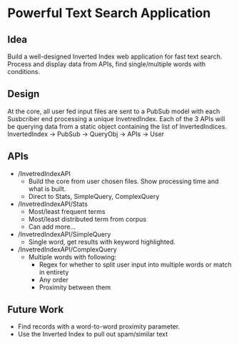 # Powerful Text Search Application 

## Idea
Build a well-designed Inverted Index web application for fast text search. Process and display data from APIs, find single/multiple words with conditions.

## Design
At the core, all user fed input files are sent to a PubSub model with each Susbcriber end processing a unique InvetredIndex. 
Each of the 3 APIs will be querying data from a static object containing the list of InvertedIndices.
InvertedIndex -> PubSub -> QueryObj -> APIs -> User

## APIs
*  /InvetredIndexAPI
    * Build the core from user chosen files. Show processing time and what is built.
    * Direct to Stats, SimpleQuery, ComplexQuery
*	/InvetredIndexAPI/Stats
    *	Most/least frequent terms
    *	Most/least distributed term from corpus
    *	Can add more…
*	/InvetredIndexAPI/SimpleQuery
    *	Single word, get results with keyword highlighted.
*  /InvetredIndexAPI/ComplexQuery
    *	Multiple words with following:
          *	Regex for whether to split user input into multiple words or match in entirety
          *	Any order
          *	Proximity between them
## Future Work
* Find records with a word-to-word proximity parameter.
* Use the Inverted Index to pull out spam/similar text
